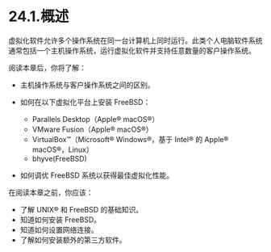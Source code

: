 # 24.1.概述

虚拟化软件允许多个操作系统在同一台计算机上同时运行。此类个人电脑软件系统通常包括一个主机操作系统，运行虚拟化软件并支持任意数量的客户操作系统。

阅读本章后，你将了解：

* 主机操作系统与客户操作系统之间的区别。
* 如何在以下虚拟化平台上安装 FreeBSD：

  * Parallels Desktop（Apple® macOS®）
  * VMware Fusion（Apple® macOS®）
  * VirtualBox™（Microsoft® Windows®，基于 Intel® 的 Apple® macOS®，Linux）
  * bhyve(FreeBSD)
* 如何调优 FreeBSD 系统以获得最佳虚拟化性能。

在阅读本章之前，你应该：

* 了解 UNIX® 和 FreeBSD 的基础知识。
* 知道如何安装 FreeBSD。
* 知道如何设置网络连接。
* 了解如何安装额外的第三方软件。
